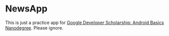# NewsApp

This is just a practice app for [Google Developer Scholarship: Android Basics Nanodegree](https://www.udacity.com/google-scholarships). Please ignore.
